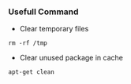 ### Usefull Command
- Clear temporary files
```
rm -rf /tmp
```
- Clear unused package in cache
```
apt-get clean
```